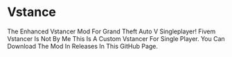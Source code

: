 # Vstance
The Enhanced Vstancer Mod For Grand Theft Auto V Singleplayer! Fivem Vstancer Is Not By Me This Is A Custom Vstancer For Single Player.
You Can Download The Mod In Releases In This GitHub Page.

